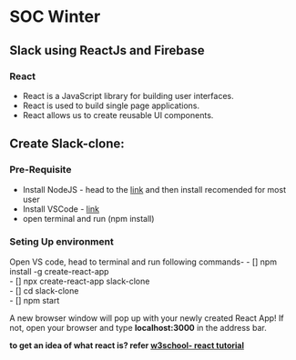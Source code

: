 <h1>SOC Winter</h1>

<h2> Slack using ReactJs and Firebase</h2>

<h3> React </h3>
<ul>
  <li> React is a JavaScript library for building user interfaces.</li>
  <li> React is used to build single page applications.</li>
  <li> React allows us to create reusable UI components.</li>
</ul>
<h2>Create Slack-clone:</h2>
<h3> Pre-Requisite </h3>
<ul>
  <li>Install NodeJS - head to the <a href="https://nodejs.org/en/">link</a> and then install recomended for most user</li>
  <li>Install VSCode - <a href="https://code.visualstudio.com/download">link</a></li>
  <li> open terminal and run (npm install) </li>
</ul>
<h3> Seting Up environment </h3>
Open VS code, head to terminal and run following commands-
- [] npm install -g create-react-app<br>
- [] npx create-react-app slack-clone<br>
- [] cd slack-clone<br>
- [] npm start<br>
<p>A new browser window will pop up with your newly created React App! If not, open your browser and type <b>localhost:3000</b> in the address bar.</p>
<b>to get an idea of what react is? refer <a href="https://www.w3schools.com/react//">w3school- react tutorial</a> <b>

 

 


